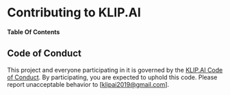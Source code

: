 # Contributing to KLIP.AI




#### Table Of Contents


## Code of Conduct

This project and everyone participating in it is governed by the [KLIP.AI Code of Conduct](CODE_OF_CONDUCT.md). By participating, you are expected to uphold this code. Please report unacceptable behavior to [klipai2019@gmail.com].
